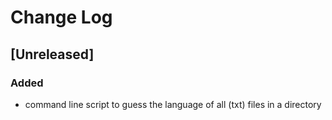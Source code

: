 # Change Log

## [Unreleased]

### Added

- command line script to guess the language of all (txt) files in a directory
